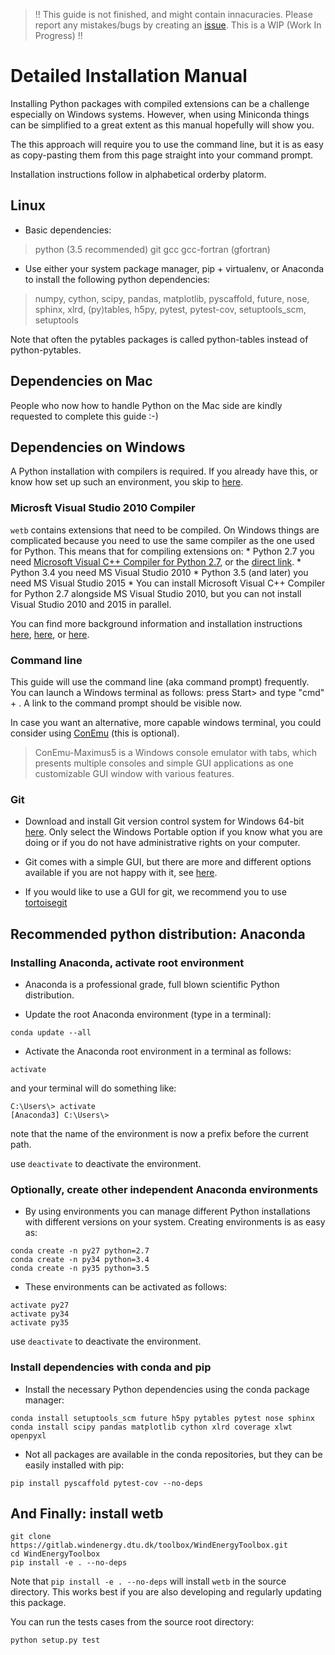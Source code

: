 
> !! This guide is not finished, and might contain innacuracies. Please report
any mistakes/bugs by creating an
[issue](https://gitlab.windenergy.dtu.dk/toolbox/WindEnergyToolbox/issues).
This is a WIP (Work In Progress) !!

# Detailed Installation Manual

Installing Python packages with compiled extensions can be a challenge especially
on Windows systems. However, when using Miniconda things can be simplified to a
great extent as this manual hopefully will show you.

The this approach will require you to use the command line, but it is as easy
as copy-pasting them from this page straight into your command prompt.

Installation instructions follow in alphabetical orderby platorm.


## Linux

* Basic dependencies:

> python (3.5 recommended) git gcc gcc-fortran (gfortran)

* Use either your system package manager, pip + virtualenv, or Anaconda to
install the following python dependencies:

> numpy, cython, scipy, pandas, matplotlib, pyscaffold, future, nose, sphinx,
> xlrd, (py)tables, h5py, pytest, pytest-cov, setuptools_scm, setuptools

Note that often the pytables packages is called python-tables instead of
python-pytables.


## Dependencies on Mac

People who now how to handle Python on the Mac side are kindly requested to
complete this guide :-)


## Dependencies on Windows

A Python installation with compilers is required. If you already have this,
or know how set up such an environment, you skip to
[here](install-manual-detailed.md#and-finally-install-wetb).


### Microsft Visual Studio 2010 Compiler

```wetb``` contains extensions that need to be compiled.
On Windows things are complicated because you need to use the same compiler as
the one used for Python. This means that for compiling extensions on:
    * Python 2.7 you need [Microsoft Visual C++ Compiler for Python 2.7](http://aka.ms/vcpython27),
or the [direct link](https://www.microsoft.com/en-gb/download/details.aspx?id=44266).
    * Python 3.4 you need MS Visual Studio 2010
    * Python 3.5 (and later) you need MS Visual Studio 2015
    * You can install Microsoft Visual C++ Compiler for Python 2.7 alongside
    MS Visual Studio 2010, but you can not install Visual Studio 2010 and 2015
    in parallel.

You can find more background information and installation instructions
[here](https://packaging.python.org/en/latest/extensions/#setting-up-a-build-environment-on-windows),
[here](https://blogs.msdn.microsoft.com/pythonengineering/2016/04/11/unable-to-find-vcvarsall-bat/),
or [here](http://stevedower.id.au/blog/building-for-python-3-5-part-two/).


### Command line

This guide will use the command line (aka command prompt) frequently.
You can launch a Windows terminal as follows: press Start> and type
"cmd" + <Enter>. A link to the command prompt should be visible now.

In case you want an alternative, more capable windows terminal, you could consider
using [ConEmu](https://conemu.github.io/) (this is optional).

> ConEmu-Maximus5 is a Windows console emulator with tabs, which presents
> multiple consoles and simple GUI applications as one customizable GUI window
> with various features.


### Git

* Download and install Git version control system for Windows 64-bit
[here](https://git-scm.com/download/win). Only select the Windows Portable
option if you know what you are doing or if you do not have administrative
rights on your computer.

* Git comes with a simple GUI, but there are more and different options available
if you are not happy with it, see [here](https://git-scm.com/downloads/guis).

* If you would like to use a GUI for git, we recommend you to use
[tortoisegit](https://tortoisegit.org/)


## Recommended python distribution: Anaconda

### Installing Anaconda, activate root environment

* Anaconda is a professional grade, full blown scientific Python distribution.

* Update the root Anaconda environment (type in a terminal):

```
conda update --all
```

* Activate the Anaconda root environment in a terminal as follows:

```
activate
```

and your terminal will do something like:
```
C:\Users\> activate
[Anaconda3] C:\Users\>
```
note that the name of the environment is now a prefix before the current path.

use ```deactivate``` to deactivate the environment.


### Optionally, create other independent Anaconda environments

* By using environments you can manage different Python installations with
different versions on your system. Creating environments is as easy as:

```
conda create -n py27 python=2.7
conda create -n py34 python=3.4
conda create -n py35 python=3.5
```

* These environments can be activated as follows:

```
activate py27
activate py34
activate py35
```

use ```deactivate``` to deactivate the environment.


### Install dependencies with conda and pip

* Install the necessary Python dependencies using the conda package manager:

```
conda install setuptools_scm future h5py pytables pytest nose sphinx
conda install scipy pandas matplotlib cython xlrd coverage xlwt openpyxl
```

* Not all packages are available in the conda repositories, but they can be
easily installed with pip:

```
pip install pyscaffold pytest-cov --no-deps
```


## And Finally: install wetb

```
git clone https://gitlab.windenergy.dtu.dk/toolbox/WindEnergyToolbox.git
cd WindEnergyToolbox
pip install -e . --no-deps
```

Note that ```pip install -e . --no-deps``` will install ```wetb``` in the source
directory. This works best if you are also developing and regularly updating
this package.

You can run the tests cases from the source root directory:

```
python setup.py test
```

